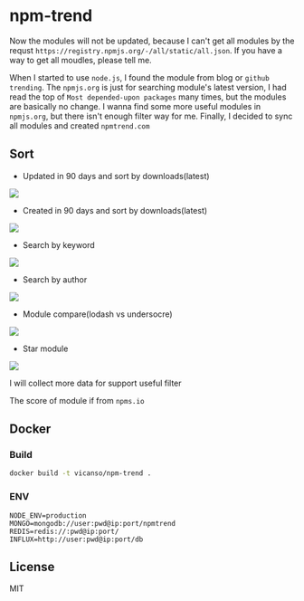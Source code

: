 # npm-trend 

Now the modules will not be updated, because I can't get all modules by the requst `https://registry.npmjs.org/-/all/static/all.json`. If you have a way to get all moudles, please tell me.

When I started to use `node.js`, I found the module from blog or `github trending`. The `npmjs.org` is just for searching module's latest version, I had read the top of `Most depended-upon packages` many times, but the modules are basically no change. I wanna find some more useful modules in `npmjs.org`, but there isn't enough filter way for me. Finally, I decided to sync all modules and created `npmtrend.com`

## Sort

- Updated in 90 days and sort by downloads(latest)

![](screen-shoot/updated-90d-donwloads-latest.jpeg)

- Created in 90 days and sort by downloads(latest)

![](screen-shoot/created-90d-downloads-latest.jpeg)

- Search by keyword

![](screen-shoot/search-by-keyword.jpeg)

- Search by author
 
![](screen-shoot/search-by-author.jpeg)

- Module compare(lodash vs undersocre)

![](screen-shoot/lodash-underscore.jpeg)

- Star module

![](screen-shoot/stars.jpeg)


I will collect more data for support useful filter

The score of module if from `npms.io`

## Docker

### Build

```bash
docker build -t vicanso/npm-trend .
```

### ENV

```
NODE_ENV=production
MONGO=mongodb://user:pwd@ip:port/npmtrend
REDIS=redis://:pwd@ip:port/
INFLUX=http://user:pwd@ip:port/db
```

## License

MIT
